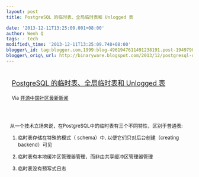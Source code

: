 ```yaml
--- 
layout: post 
title: PostgreSQL 的临时表、全局临时表和 Unlogged 表

date: '2013-12-11T13:25:00.001+08:00' 
author: Wenh Q
tags: - tech
modified\_time: '2013-12-11T13:25:09.748+08:00' 
blogger\_id: tag:blogger.com,1999:blog-4961947611491238191.post-19497900373079041
blogger\_orig\_url: http://binaryware.blogspot.com/2013/12/postgresql-unlogged.html
---
```

<div style="margin: 10px; padding: 5px;">

<div style="font-size: 18px;">

[PostgreSQL 的临时表、全局临时表和 Unlogged
表](http://www.oschina.net/translate/global-temporary-and-unlogged-tables)

</div>

<div style="font-size: 13px;">

Via [开源中国社区最新新闻](http://www.oschina.net/?from=rss)

</div>

</div>

<div style="font-size: 13px; padding: 15px 0 10px 10px;">

从一个技术立场来说，在PostgreSQL中的临时表有三个不同特性，区别于普通表:



1. 临时表存储在特殊的模式（ schema）中, 以便它们只对后台创建（creating
backend）可见

2. 临时表有本地缓冲区管理器管理，而非由共享缓冲区管理器管理

3. 临时表没有预写式日志

</div>
